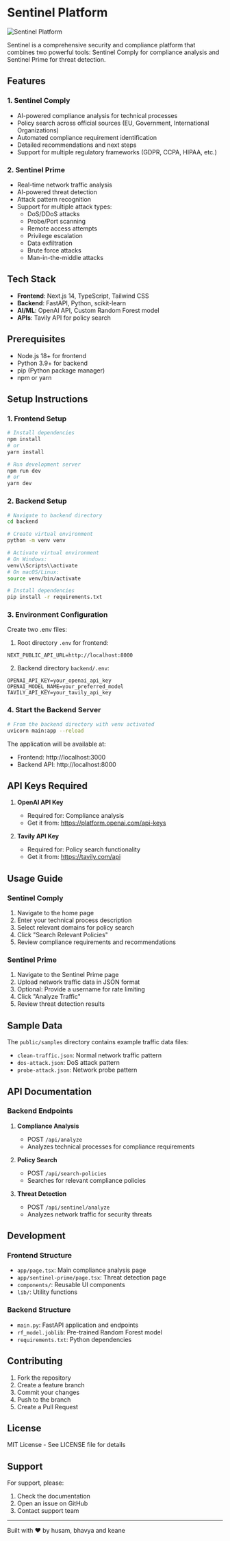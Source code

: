 # Sentinel Platform

![Sentinel Platform](/public/sentinel-thumbnail.png)

Sentinel is a comprehensive security and compliance platform that combines two powerful tools: Sentinel Comply for compliance analysis and Sentinel Prime for threat detection.

## Features

### 1. Sentinel Comply
- AI-powered compliance analysis for technical processes
- Policy search across official sources (EU, Government, International Organizations)
- Automated compliance requirement identification
- Detailed recommendations and next steps
- Support for multiple regulatory frameworks (GDPR, CCPA, HIPAA, etc.)

### 2. Sentinel Prime
- Real-time network traffic analysis
- AI-powered threat detection
- Attack pattern recognition
- Support for multiple attack types:
  - DoS/DDoS attacks
  - Probe/Port scanning
  - Remote access attempts
  - Privilege escalation
  - Data exfiltration
  - Brute force attacks
  - Man-in-the-middle attacks

## Tech Stack

- **Frontend**: Next.js 14, TypeScript, Tailwind CSS
- **Backend**: FastAPI, Python, scikit-learn
- **AI/ML**: OpenAI API, Custom Random Forest model
- **APIs**: Tavily API for policy search

## Prerequisites

- Node.js 18+ for frontend
- Python 3.9+ for backend
- pip (Python package manager)
- npm or yarn

## Setup Instructions



### 1. Frontend Setup
```bash
# Install dependencies
npm install
# or
yarn install

# Run development server
npm run dev
# or
yarn dev
```

### 2. Backend Setup
```bash
# Navigate to backend directory
cd backend

# Create virtual environment
python -m venv venv

# Activate virtual environment
# On Windows:
venv\\Scripts\\activate
# On macOS/Linux:
source venv/bin/activate

# Install dependencies
pip install -r requirements.txt
```

### 3. Environment Configuration

Create two .env files:

1. Root directory `.env` for frontend:
```env
NEXT_PUBLIC_API_URL=http://localhost:8000
```

2. Backend directory `backend/.env`:
```env
OPENAI_API_KEY=your_openai_api_key
OPENAI_MODEL_NAME=your_preferred_model
TAVILY_API_KEY=your_tavily_api_key
```

### 4. Start the Backend Server
```bash
# From the backend directory with venv activated
uvicorn main:app --reload
```

The application will be available at:
- Frontend: http://localhost:3000
- Backend API: http://localhost:8000

## API Keys Required

1. **OpenAI API Key**
   - Required for: Compliance analysis
   - Get it from: https://platform.openai.com/api-keys

2. **Tavily API Key**
   - Required for: Policy search functionality
   - Get it from: https://tavily.com/api

## Usage Guide

### Sentinel Comply
1. Navigate to the home page
2. Enter your technical process description
3. Select relevant domains for policy search
4. Click "Search Relevant Policies"
5. Review compliance requirements and recommendations

### Sentinel Prime
1. Navigate to the Sentinel Prime page
2. Upload network traffic data in JSON format
3. Optional: Provide a username for rate limiting
4. Click "Analyze Traffic"
5. Review threat detection results

## Sample Data

The `public/samples` directory contains example traffic data files:
- `clean-traffic.json`: Normal network traffic pattern
- `dos-attack.json`: DoS attack pattern
- `probe-attack.json`: Network probe pattern

## API Documentation

### Backend Endpoints

1. **Compliance Analysis**
   - POST `/api/analyze`
   - Analyzes technical processes for compliance requirements

2. **Policy Search**
   - POST `/api/search-policies`
   - Searches for relevant compliance policies

3. **Threat Detection**
   - POST `/api/sentinel/analyze`
   - Analyzes network traffic for security threats

## Development

### Frontend Structure
- `app/page.tsx`: Main compliance analysis page
- `app/sentinel-prime/page.tsx`: Threat detection page
- `components/`: Reusable UI components
- `lib/`: Utility functions

### Backend Structure
- `main.py`: FastAPI application and endpoints
- `rf_model.joblib`: Pre-trained Random Forest model
- `requirements.txt`: Python dependencies

## Contributing

1. Fork the repository
2. Create a feature branch
3. Commit your changes
4. Push to the branch
5. Create a Pull Request

## License

MIT License - See LICENSE file for details

## Support

For support, please:
1. Check the documentation
2. Open an issue on GitHub
3. Contact support team

---

Built with ❤️ by husam, bhavya and keane
